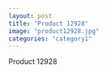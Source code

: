 ```yaml
---
layout: post
title: "Product 12928"
image: "product12928.jpg"
categories: "category1"
---
```

Product 12928
